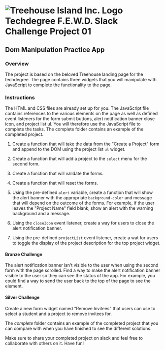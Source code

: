 
# ![Treehouse Island Inc. Logo](https://img.favpng.com/4/17/20/treehouse-tree-house-web-development-logo-project-png-favpng-hcGqGaXqMLkCmzcCjHyxiW6ac.jpg "Treehouse Island Inc. Logo") Techdegree F.E.W.D. Slack Challenge Project 01

## Dom Manipulation Practice App

### Overview

The project is based on the beloved Treehouse landing page for the techdegree. The page contains three widgets that you will manipulate with JavaScript to complete the functionality to the page.

### Instructions

The HTML and CSS files are already set up for you. The JavaScript file contains references to the various elements on the page as well as defined event listeners for the form submit buttons, alert notification banner close icon, and project list ul. You will therefore use the JavaScript file to complete the tasks. The complete folder contains an example of the completed project.

1. Create a function that will take the data from the "Create a Project" form and append to the DOM using the project list `ul` widget.

2. Create a function that will add a project to the `select` menu for the second form.

3. Create a function that will validate the forms.

4. Create a function that will reset the forms.

5. Using the pre-defined `alert` variable, create a function that will show the alert banner with the appropriate `background-color` and message that will depend on the outcome of the forms. For example, if the user leaves the "Project Name" field blank, show an alert with the warning background and a message.

6. Using the `closeIcon` event listener, create a way for users to close the alert notification banner.

7. Using the pre-defined `projectList` event listener, create a wat for users to toggle the display of the project description for the top project widget.

#### Bronze Challenge

The alert notification banner isn't visible to the user when using the second form with the page scrolled. Find a way to make the alert notification banner visible to the user so they can see the status of the app. For example, you could find a way to send the user back to the top of the page to see the element.

#### Silver Challenge

Create a new form widget named "Remove Invitees" that users can use to select a student and a project to remove invitees for.

The *complete* folder contains an example of the completed project that you can compare with when you have finished to see the different solutions.

Make sure to share your completed project on slack and feel free to collaborate with others on it. Have fun!
